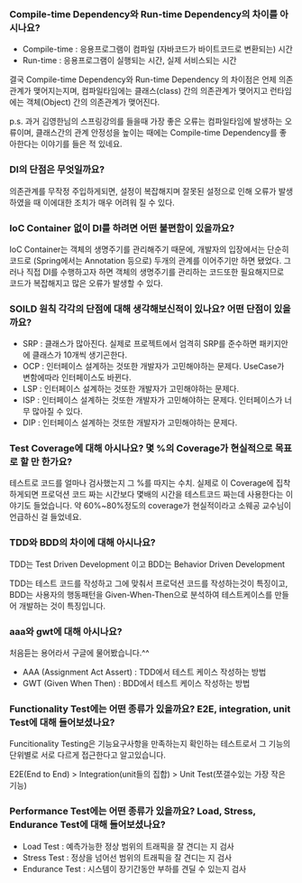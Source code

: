 ###  Compile-time Dependency와 Run-time Dependency의 차이를 아시나요?
- Compile-time : 응용프로그램이 컴파일 (자바코드가 바이트코드로 변환되는) 시간
- Run-time : 응용프로그램이 실행되는 시간, 실제 서비스되는 시간

결국 Compile-time Dependency와 Run-time Dependency 의 차이점은 언제 의존관계가 맺어지는지며, 컴파일타임에는 클래스(class) 간의 의존관계가 맺어지고 런타임에는 객체(Object) 간의 의존관계가 맺어진다.

p.s. 과거 김영한님의 스프링강의를 들을때 가장 좋은 오류는 컴파일타임에 발생하는 오류이며, 클래스간의 관계 안정성을 높이는 때에는 Compile-time Dependency를 좋아한다는 이야기를 들은 적 있네요.

### DI의 단점은 무엇일까요?
의존관계를 무작정 주입하게되면, 설정이 복잡해지며 잘못된 설정으로 인해 오류가 발생하였을 때 이에대한 조치가 매우 어려워 질 수 있다.

### IoC Container 없이 DI를 하려면 어떤 불편함이 있을까요?
IoC Container는 객체의 생명주기를 관리해주기 때문에, 개발자의 입장에서는 단순히 코드로 (Spring에서는 Annotation 등으로) 두개의 관계를 이어주기만 하면 됐었다. 그러나 직접 DI를 수행하고자 하면 객체의 생명주기를 관리하는 코드또한 필요해지므로 코드가 복잡해지고 많은 오류가 발생할 수 있다.

### SOILD 원칙 각각의 단점에 대해 생각해보신적이 있나요? 어떤 단점이 있을까요?
- SRP : 클래스가 많아진다. 실제로 프로젝트에서 엄격히 SRP를 준수하면 패키지안에 클래스가 10개씩 생기곤한다.
- OCP : 인터페이스 설계하는 것또한 개발자가 고민해야하는 문제다. UseCase가 변함에따라 인터페이스도 바뀐다. 
- LSP : 인터페이스 설계하는 것또한 개발자가 고민해야하는 문제다.
- ISP : 인터페이스 설계하는 것또한 개발자가 고민해야하는 문제다. 인터페이스가 너무 많아질 수 있다.
- DIP : 인터페이스 설계하는 것또한 개발자가 고민해야하는 문제다.

### Test Coverage에 대해 아시나요? 몇 %의 Coverage가 현실적으로 목표로 할 만 한가요?
테스트로 코드를 얼마나 검사했는지 그 %를 따지는 수치. 실제로 이 Coverage에 집착하게되면 프로덕션 코드 짜는 시간보다 몇배의 시간을 테스트코드 짜는데 사용한다는 이야기도 들었습니다. 약 60%~80%정도의 coverage가 현실적이라고 소웨공 교수님이 언급하신 걸 들었네요.

### TDD와 BDD의 차이에 대해 아시나요?
TDD는 Test Driven Development 이고 BDD는 Behavior Driven Development

TDD는 테스트 코드를 작성하고 그에 맞춰서 프로덕션 코드를 작성하는것이 특징이고, BDD는 사용자의 행동패턴을 Given-When-Then으로 분석하여 테스트케이스를 만들어 개발하는 것이 특징입니다.

### aaa와 gwt에 대해 아시나요?
처음듣는 용어라서 구글에 물어봤습니다.^^
- AAA (Assignment Act Assert) : TDD에서 테스트 케이스 작성하는 방법
- GWT (Given When Then) : BDD에서 테스트 케이스 작성하는 방법

### Functionality Test에는 어떤 종류가 있을까요? E2E, integration, unit Test에 대해 들어보셨나요?
Funcitionality Testing은 기능요구사항을 만족하는지 확인하는 테스트로서 그 기능의 단위별로 서로 다르게 접근한다고 알고있습니다.

E2E(End to End) > Integration(unit들의 집합) > Unit Test(쪼갤수있는 가장 작은 기능)


### Performance Test에는 어떤 종류가 있을까요? Load, Stress, Endurance Test에 대해 들어보셨나요?
- Load Test : 예측가능한 정상 범위의 트래픽을 잘 견디는 지 검사
- Stress Test : 정상을 넘어선 범위의 트래픽을 잘 견디는 지 검사 
- Endurance Test : 시스템이 장기간동안 부하를 견딜 수 있는지 검사
